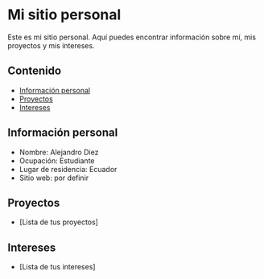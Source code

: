# Mi sitio personal
Este es mi sitio personal. Aquí puedes encontrar información sobre mí, mis
proyectos y mis intereses.
## Contenido
* [Información personal](#información-personal)
* [Proyectos](#proyectos)
* [Intereses](#intereses)
## Información personal
* Nombre: Alejandro Diez
* Ocupación: Estudiante
* Lugar de residencia: Ecuador
* Sitio web: por definir
## Proyectos
* [Lista de tus proyectos]
## Intereses
* [Lista de tus intereses]
